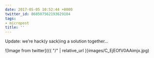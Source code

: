 ```yaml
---
date: 2017-05-05 10:52:44 +0000
twitter_id: 860507562193629184
tags:
- micropost
title: ''
---
```


Update: we’re hack(y sack)ing a solution together…

![Image from twitter]({{ "/" | relative_url  }}images/C_EjEOfV0AAimjx.jpg)
